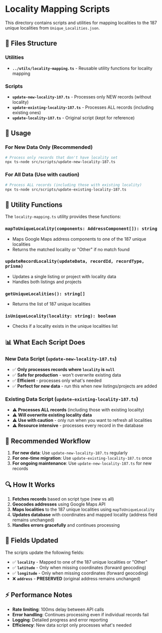 # Locality Mapping Scripts

This directory contains scripts and utilities for mapping localities to the 187 unique localities from `Unique_Localities.json`.

## 📁 Files Structure

### Utilities
- **`../utils/locality-mapping.ts`** - Reusable utility functions for locality mapping

### Scripts
- **`update-new-locality-187.ts`** - Processes only NEW records (without locality)
- **`update-existing-locality-187.ts`** - Processes ALL records (including existing ones)
- **`update-locality-187.ts`** - Original script (kept for reference)

## 🚀 Usage

### For New Data Only (Recommended)
```bash
# Process only records that don't have locality set
npx ts-node src/scripts/update-new-locality-187.ts
```

### For All Data (Use with caution)
```bash
# Process ALL records (including those with existing locality)
npx ts-node src/scripts/update-existing-locality-187.ts
```

## 🔧 Utility Functions

The `locality-mapping.ts` utility provides these functions:

### `mapToUniqueLocality(components: AddressComponent[]): string`
- Maps Google Maps address components to one of the 187 unique localities
- Returns the matched locality or "Other" if no match found

### `updateRecordLocality(updateData, recordId, recordType, prisma)`
- Updates a single listing or project with locality data
- Handles both listings and projects

### `getUniqueLocalities(): string[]`
- Returns the list of 187 unique localities

### `isUniqueLocality(locality: string): boolean`
- Checks if a locality exists in the unique localities list

## 📊 What Each Script Does

### New Data Script (`update-new-locality-187.ts`)
- ✅ **Only processes records where `locality` is `null`**
- ✅ **Safe for production** - won't overwrite existing data
- ✅ **Efficient** - processes only what's needed
- ✅ **Perfect for new data** - run this when new listings/projects are added

### Existing Data Script (`update-existing-locality-187.ts`)
- ⚠️ **Processes ALL records** (including those with existing locality)
- ⚠️ **Will overwrite existing locality data**
- ⚠️ **Use with caution** - only run when you want to refresh all localities
- ⚠️ **Resource intensive** - processes every record in the database

## 🎯 Recommended Workflow

1. **For new data**: Use `update-new-locality-187.ts` regularly
2. **For one-time migration**: Use `update-existing-locality-187.ts` once
3. **For ongoing maintenance**: Use `update-new-locality-187.ts` for new records

## 🔍 How It Works

1. **Fetches records** based on script type (new vs all)
2. **Geocodes addresses** using Google Maps API
3. **Maps localities** to the 187 unique localities using `mapToUniqueLocality`
4. **Updates database** with coordinates and mapped locality (address field remains unchanged)
5. **Handles errors gracefully** and continues processing

## 📝 Fields Updated

The scripts update the following fields:
- ✅ **`locality`** - Mapped to one of the 187 unique localities or "Other"
- ✅ **`latitude`** - Only when missing coordinates (forward geocoding)
- ✅ **`longitude`** - Only when missing coordinates (forward geocoding)
- ❌ **`address`** - **PRESERVED** (original address remains unchanged)

## ⚡ Performance Notes

- **Rate limiting**: 100ms delay between API calls
- **Error handling**: Continues processing even if individual records fail
- **Logging**: Detailed progress and error reporting
- **Efficiency**: New data script only processes what's needed
